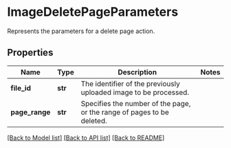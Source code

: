 # ImageDeletePageParameters

Represents the parameters for a delete page action.
## Properties
Name | Type | Description | Notes
------------ | ------------- | ------------- | -------------
**file_id** | **str** | The identifier of the previously uploaded image to be processed. | 
**page_range** | **str** | Specifies the number of the page, or the range of pages to be deleted. | 

[[Back to Model list]](../README.md#documentation-for-models) [[Back to API list]](../README.md#documentation-for-api-endpoints) [[Back to README]](../README.md)



